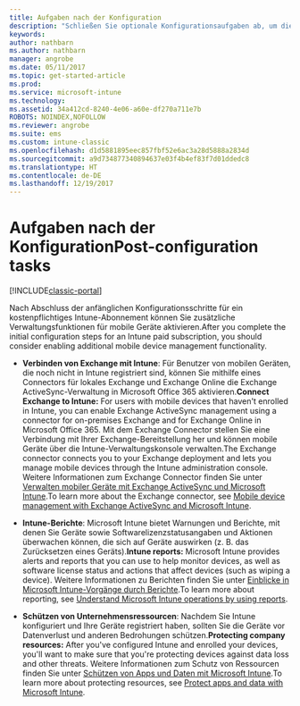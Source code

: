 ```yaml
---
title: Aufgaben nach der Konfiguration
description: "Schließen Sie optionale Konfigurationsaufgaben ab, um die Funktionen der Verwaltung mobiler Geräte zu optimieren."
keywords: 
author: nathbarn
ms.author: nathbarn
manager: angrobe
ms.date: 05/11/2017
ms.topic: get-started-article
ms.prod: 
ms.service: microsoft-intune
ms.technology: 
ms.assetid: 34a412cd-8240-4e06-a60e-df270a711e7b
ROBOTS: NOINDEX,NOFOLLOW
ms.reviewer: angrobe
ms.suite: ems
ms.custom: intune-classic
ms.openlocfilehash: d1d5881895eec857fbf52e6ac3a28d5888a2834d
ms.sourcegitcommit: a9d734877340894637e03f4b4ef83f7d01ddedc8
ms.translationtype: HT
ms.contentlocale: de-DE
ms.lasthandoff: 12/19/2017
---
```

# <a name="post-configuration-tasks"></a><span data-ttu-id="dfba9-103">Aufgaben nach der Konfiguration</span><span class="sxs-lookup"><span data-stu-id="dfba9-103">Post-configuration tasks</span></span>

[!INCLUDE[classic-portal](../includes/classic-portal.md)]

<span data-ttu-id="dfba9-104">Nach Abschluss der anfänglichen Konfigurationsschritte für ein kostenpflichtiges Intune-Abonnement können Sie zusätzliche Verwaltungsfunktionen für mobile Geräte aktivieren.</span><span class="sxs-lookup"><span data-stu-id="dfba9-104">After you complete the initial configuration steps for an Intune  paid subscription, you should consider enabling additional mobile device management functionality.</span></span>

-   <span data-ttu-id="dfba9-105">**Verbinden von Exchange mit Intune**: Für Benutzer von mobilen Geräten, die noch nicht in Intune registriert sind, können Sie mithilfe eines Connectors für lokales Exchange und Exchange Online die Exchange ActiveSync-Verwaltung in Microsoft Office 365 aktivieren.</span><span class="sxs-lookup"><span data-stu-id="dfba9-105">**Connect Exchange to Intune:** For users with mobile devices  that haven't  enrolled in Intune, you can enable Exchange ActiveSync management using a connector for on-premises Exchange and for Exchange Online in  Microsoft Office 365.</span></span> <span data-ttu-id="dfba9-106">Mit dem Exchange Connector stellen Sie eine Verbindung mit Ihrer Exchange-Bereitstellung her und können mobile Geräte über die Intune-Verwaltungskonsole verwalten.</span><span class="sxs-lookup"><span data-stu-id="dfba9-106">The Exchange connector connects you to your Exchange deployment and lets you manage mobile devices through the Intune administration console.</span></span> <span data-ttu-id="dfba9-107">Weitere Informationen zum Exchange Connector finden Sie unter [Verwalten mobiler Geräte mit Exchange ActiveSync und Microsoft Intune](/intune-classic/deploy-use/mobile-device-management-with-exchange-activesync-and-microsoft-intune).</span><span class="sxs-lookup"><span data-stu-id="dfba9-107">To learn more about the Exchange connector, see [Mobile device management with Exchange ActiveSync and Microsoft Intune](/intune-classic/deploy-use/mobile-device-management-with-exchange-activesync-and-microsoft-intune).</span></span>

-   <span data-ttu-id="dfba9-108">**Intune-Berichte**: Microsoft Intune bietet Warnungen und Berichte, mit denen Sie Geräte sowie Softwarelizenzstatusangaben und Aktionen überwachen können, die sich auf Geräte auswirken (z. B. das Zurücksetzen eines Geräts).</span><span class="sxs-lookup"><span data-stu-id="dfba9-108">**Intune reports:** Microsoft Intune provides alerts and reports that you can use to help monitor devices, as well as software license status and actions that affect devices (such as wiping a device).</span></span>  <span data-ttu-id="dfba9-109">Weitere Informationen zu Berichten finden Sie unter [Einblicke in Microsoft Intune-Vorgänge durch Berichte](/intune-classic/deploy-use/understand-microsoft-intune-operations-by-using-reports).</span><span class="sxs-lookup"><span data-stu-id="dfba9-109">To learn more about reporting, see [Understand Microsoft Intune operations by using reports](/intune-classic/deploy-use/understand-microsoft-intune-operations-by-using-reports).</span></span>

-   <span data-ttu-id="dfba9-110">**Schützen von Unternehmensressourcen**: Nachdem Sie Intune konfiguriert und Ihre Geräte registriert haben, sollten Sie die Geräte vor Datenverlust und anderen Bedrohungen schützen.</span><span class="sxs-lookup"><span data-stu-id="dfba9-110">**Protecting company resources:** After you've configured Intune and enrolled your devices, you'll want to make sure that you're protecting devices against data loss and other threats.</span></span> <span data-ttu-id="dfba9-111">Weitere Informationen zum Schutz von Ressourcen finden Sie unter [Schützen von Apps und Daten mit Microsoft Intune](/intune-classic/deploy-use/protect-apps-and-data-with-microsoft-intune).</span><span class="sxs-lookup"><span data-stu-id="dfba9-111">To learn more about protecting resources, see [Protect apps and data with Microsoft Intune](/intune-classic/deploy-use/protect-apps-and-data-with-microsoft-intune).</span></span>
